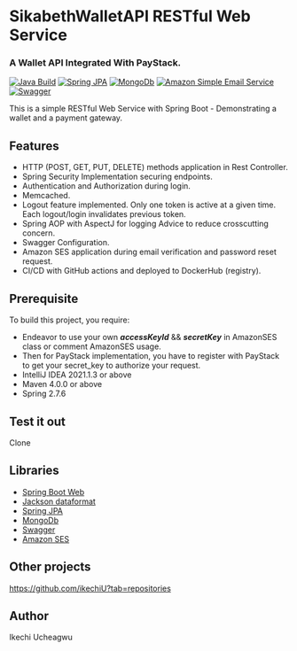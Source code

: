 # SikabethWalletAPI RESTful Web Service 
### A Wallet API Integrated With PayStack.

[![Java Build](https://img.shields.io/badge/Java-SpringBoot-brightgreen)](https://spring.io/projects/spring-boot) [![Spring JPA](https://img.shields.io/badge/Spring-JPA-blue)](https://spring.io/projects/spring-data-jpa) [![MongoDb](https://img.shields.io/badge/MongoDb-Passing-green)](https://www.postgresql.org/) [![Amazon Simple Email Service](https://img.shields.io/badge/Amazon-SES-orange)](https://aws.amazon.com/ses/) [![Swagger](https://img.shields.io/badge/Swagger-passing-green)](https://swagger.io/)  

This is a simple RESTful Web Service with Spring Boot - Demonstrating a wallet and a payment gateway.

## Features
* HTTP (POST, GET, PUT, DELETE) methods application in Rest Controller.
* Spring Security Implementation securing endpoints.
* Authentication and Authorization during login.
* Memcached.
* Logout feature implemented. Only one token is active at a given time. Each logout/login invalidates previous token.
* Spring AOP with AspectJ for logging Advice to reduce crosscutting concern.
* Swagger Configuration.
* Amazon SES application during email verification and password reset request.
* CI/CD with GitHub actions and deployed to DockerHub (registry).

## Prerequisite
To build this project, you require:
- Endeavor to use your own ***accessKeyId*** && ***secretKey*** in AmazonSES class or comment AmazonSES usage.
- Then for PayStack implementation, you have to register with PayStack to get your secret_key to authorize your request.
- IntelliJ IDEA 2021.1.3 or above
- Maven 4.0.0 or above
- Spring 2.7.6

## Test it out
Clone

## Libraries
*   [Spring Boot Web](https://mvnrepository.com/artifact/org.springframework.boot/spring-boot-starter-web)
*   [Jackson dataformat](https://mvnrepository.com/artifact/com.fasterxml.jackson.dataformat/jackson-dataformat-xml)
*   [Spring JPA](https://spring.io/projects/spring-data-jpa)
*   [MongoDb](https://mongodb.com/cloud/atlas/register)
*   [Swagger](https://swagger.io/)
*   [Amazon SES](https://aws.amazon.com/ses/)


## Other projects
https://github.com/ikechiU?tab=repositories

## Author
Ikechi Ucheagwu 